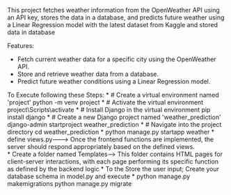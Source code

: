 This project fetches weather information from the OpenWeather API using an API key, stores the data in a database, and predicts future weather using a Linear Regression model with the latest dataset from Kaggle and stored data in database

Features: 
  * Fetch current weather data for a specific city using the OpenWeather API.
  * Store and retrieve weather data from a database.
  * Predict future weather conditions using a Linear Regression model.
    
To Execute following these Steps:
    * # Create a virtual environment named 'project'
      python -m venv project
    * # Activate the virtual environment
      project\Scripts\activate
    * # Install Django in the virtual environment
      pip install django
    * # Create a new Django project named 'weather_prediction'
      django-admin startproject weather_prediction
    * # Navigate into the project directory
      cd weather_prediction
    * python manage.py startapp weather
            * define views.py---> Once the frontend functions are implemented, the server should respond appropriately based on the defined views.   
    * Create a folder named Templates--> This folder contains HTML pages for client-server interactions, with each page performing its specific function as defined by the backend logic
    * To the Store the user input; Create your database schema in model.py and execute
    * python manage.py makemigrations
      python manage.py migrate

  


